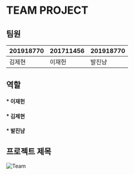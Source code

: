 # **TEAM PROJECT**


## **팀원**

201918770 | 201711456 | 201918770 |
----------|-----------|-----------|
  김제현  |   이재헌  |   발진냠   |


## **역할**
#### * 이재헌 
#### * 김제현
#### * 발진냠

## 프로젝트 제목

![Team](https://user-images.githubusercontent.com/65211547/83039463-2de9b780-a079-11ea-8a5f-d658569eca4b.png)
